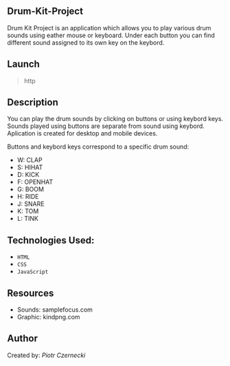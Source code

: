 ## Drum-Kit-Project

Drum Kit Project is an application which allows you to play various drum sounds using eather mouse or keyboard.
Under each button you can find different sound assigned to its own key on the keybord.  

## Launch
> http

## Description
You can play the drum sounds by clicking on buttons or using keybord keys.
Sounds played using buttons are separate from sound using keybord.
Aplication is created for desktop and mobile devices.

Buttons and keybord keys correspond to a specific drum sound:
- W: CLAP
- S: HIHAT
- D: KICK
- F: OPENHAT
- G: BOOM
- H: RIDE
- J: SNARE
- K: TOM
- L: TINK

## Technologies Used:
- `HTML`
- `CSS`
- `JavaScript`

## Resources
- Sounds:  samplefocus.com
- Graphic: kindpng.com

## Author
Created by: _Piotr Czernecki_
